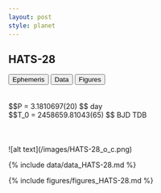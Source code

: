 ```yaml
---
layout: post
style: planet
---
```

<script src="../js/planets.js"></script>

## HATS-28

<!-- Tab links -->
<div class="tab">
<button class="tablinks" onclick="openCity(event, 'Ephemeris')">Ephemeris</button>
<button class="tablinks" onclick="openCity(event, 'Data')">Data</button>
<button class="tablinks" onclick="openCity(event, 'Figures')">Figures</button>
</div>

<!-- Tab content -->
<div id="Ephemeris" class="tabcontent" markdown="1">
<br/><br/>
$$P = 3.1810697(20) $$ day <br/>
$$T_0 = 2458659.81043(65) $$ BJD TDB
<br/><br/>
<br/><br/>
![alt text](/images/HATS-28_o_c.png)
</div>


<div id="Data" class="tabcontent" markdown="1">

{% include data/data_HATS-28.md %}

</div>

<div id="Figures" class="tabcontent" markdown="1">
{% include figures/figures_HATS-28.md %}
</div>


<script src="../js/tabs.js"></script>


